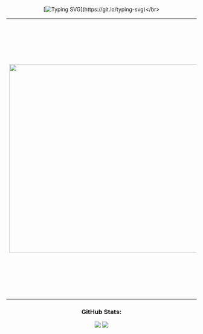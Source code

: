 <div align="center">
  
[![Typing SVG](https://readme-typing-svg.demolab.com?font=Mea+Culpa&size=50&pause=1000&color=000000&center=true&vCenter=true&width=500&height=100&lines=Hi%2C+I'm+Melyssa!)](https://git.io/typing-svg)</br>

</div>

<table>
  <tr>
    <td>
      <img src="https://github.com/user-attachments/assets/62d836c2-0f45-48fd-a76a-2631e7cec18a" width="500">
    </td>
    <td style="padding-left: 20px;">
      <div>
        <h3>About Me:</h3>
        I’m a full-stack developer with a passion for blending technology and art. I enjoy exploring creative coding, electronics, and innovative ways to build projects that are both functional and visually engaging. Constantly curious, I love experimenting with new technologies and learning through hands-on creation.
      </div>
      <h3>Tech Stack:</h3>
      <a href="https://skillicons.dev">
        <img src="https://skillicons.dev/icons?i=java,js,python,react,nodejs&theme=dark" alt="Tech Stack" />
      </a>
    </td>
  </tr>
</table>

<div align="center">

### GitHub Stats:
![](https://nirzak-streak-stats.vercel.app/?user=rondoElectro&theme=graywhite&hide_border=false)
![](https://github-readme-stats.vercel.app/api/top-langs/?username=rondoElectro&theme=graywhite&hide_border=false&include_all_commits=false&count_private=false&layout=compact)

</div>




